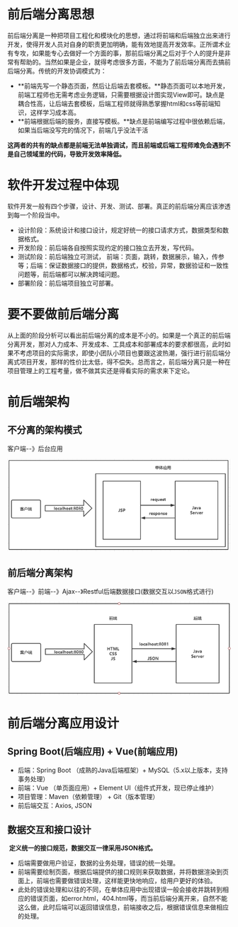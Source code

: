 # 前后端分离思想

​    前后端分离是一种把项目工程化和模块化的思想，通过将前端和后端独立出来进行开发，使得开发人员对自身的职责更加明确，能有效地提高开发效率。正所谓术业有专攻，如果能专心去做好一个方面的事，那前后端分离之后对于个人的提升是非常有帮助的。当然如果是企业，就得考虑很多方面，不能为了前后端分离而去搞前后端分离。传统的开发协调模式为：

- **前端先写一个静态页面，然后让后端去套模板。**静态页面可以本地开发，前端工程师也无需考虑业务逻辑，只需要根据设计图实现View即可。缺点是耦合性高，让后端去套模板，后端工程师就得熟悉掌握html和css等前端知识，这样学习成本高。
- **前端根据后端的服务，直接写模板。**缺点是前端编写过程中很依赖后端，如果当后端没写完的情况下，前端几乎没法干活

​    **这两者的共有的缺点都是前端无法单独调试，而且前端或后端工程师难免会遇到不是自己领域里的代码，导致开发效率降低。**

# 软件开发过程中体现

​    软件开发一般有四个步骤，设计、开发、测试、部署。真正的前后端分离应该渗透到每一个阶段当中。

- 设计阶段：系统设计和接口设计，规定好统一的接口请求方式，数据类型和数据格式。
- 开发阶段：前后端各自按照实现约定的接口独立去开发，写代码。
- 测试阶段：前后端独立可测试， 前端：页面，跳转，数据展示，输入，传参等；后端：保证数据接口的提供，数据格式，校验，异常，数据验证和一致性问题等，前后端都可以解决跨域问题。
- 部署阶段：前后端项目独立可部署。

# 要不要做前后端分离

从上面的阶段分析可以看出前后端分离的成本是不小的。如果是一个真正的前后端分离开发，那对人力成本、开发成本、工具成本和部署成本的要求都很高，此时如果不考虑项目的实际需求，即使小团队小项目也要跟这波热潮，强行进行前后端分离式项目开发，那样的性价比太低，得不偿失。总而言之，前后端分离只是一种在项目管理上的工程考量，做不做其实还是得看实际的需求来下定论。

# 前后端架构

## 不分离的架构模式	

客户端--》后台应用

![](../images/vue_1.png)

## 前后端分离架构

​	客户端--》前端--》Ajax--》Restful后端数据接口(数据交互以`JSON`格式进行)

![](../images/vue_2.png)

# 前后端分离应用设计 

## Spring Boot(后端应用) + Vue(前端应用)

- 后端：Spring Boot （成熟的Java后端框架）+ MySQL（5.x以上版本，支持事务处理）
- 前端：Vue （单页面应用）+ Element UI（组件式开发，现已停止维护）
- 项目管理：Maven（依赖管理） + Git（版本管理）
- 前后端交互：Axios, JSON

## 数据交互和接口设计

​		**定义统一的接口规范，数据交互一律采用JSON格式。**

- 后端需要做用户验证，数据的业务处理，错误的统一处理。
- 前端需要绘制页面，根据后端提供的接口规则来获取数据，并将数据渲染到页面上，前端也需要做错误处理，这样能更快地响应，给用户更好的体验。
- 此处的错误处理和以往的不同，在单体应用中出现错误一般会接收并跳转到相应的错误页面，如error.html，404.html等，而当前后端分离开来，自然不能这么做，此时后端可以返回错误信息，前端接收之后，根据错误信息来做相应的处理。







